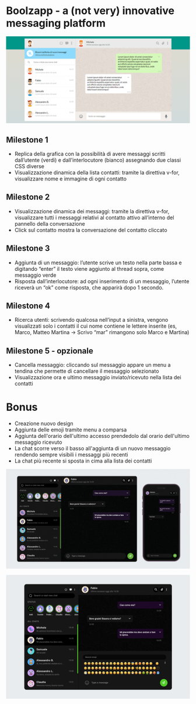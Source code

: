 # Boolzapp - a (not very) innovative messaging platform

![alt text](./design/192.168.1.115_5500_index.html.png)

## Milestone 1
- Replica della grafica con la possibilità di avere messaggi scritti dall’utente (verdi) e
dall’interlocutore (bianco) assegnando due classi CSS diverse
- Visualizzazione dinamica della lista contatti: tramite la direttiva v-for, visualizzare
nome e immagine di ogni contatto

## Milestone 2
- Visualizzazione dinamica dei messaggi: tramite la direttiva v-for, visualizzare tutti i
messaggi relativi al contatto attivo all’interno del pannello della conversazione
- Click sul contatto mostra la conversazione del contatto cliccato

## Milestone 3
- Aggiunta di un messaggio: l’utente scrive un testo nella parte bassa e digitando
“enter” il testo viene aggiunto al thread sopra, come messaggio verde
- Risposta dall’interlocutore: ad ogni inserimento di un messaggio, l’utente riceverà
un “ok” come risposta, che apparirà dopo 1 secondo.

## Milestone 4
- Ricerca utenti: scrivendo qualcosa nell’input a sinistra, vengono visualizzati solo i
contatti il cui nome contiene le lettere inserite (es, Marco, Matteo Martina -> Scrivo
“mar” rimangono solo Marco e Martina)

## Milestone 5 - opzionale
- Cancella messaggio: cliccando sul messaggio appare un menu a tendina che
permette di cancellare il messaggio selezionato
- Visualizzazione ora e ultimo messaggio inviato/ricevuto nella lista dei contatti


# Bonus
- Creazione nuovo design
- Aggiunta delle emoji tramite menu a comparsa
- Aggiunta dell'orario dell'ultimo accesso prendedolo dal orario dell'ultimo messaggio ricevuto
- La chat scorre verso il basso all'aggiunta di un nuovo messaggio rendendo sempre visibili i messaggi più recenti 
- La chat più recente si sposta in cima alla lista dei contatti

![alt text](./bonus/design/screen-close-phone.png)
<!-- ![alt text](./bonus/design/screen-close.png) -->
![alt text](./bonus/design/screen-open.png)